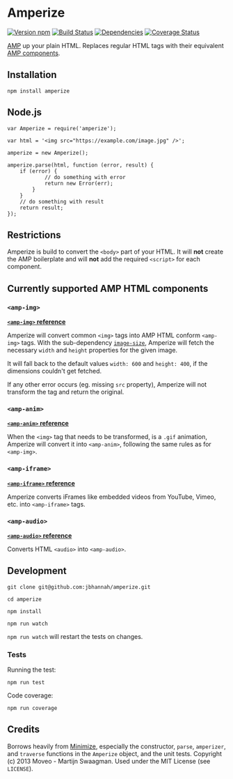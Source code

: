 # Amperize

[![Version npm](http://img.shields.io/npm/v/amperize.svg?style=flat)](http://browsenpm.org/package/amperize)
[![Build Status](http://img.shields.io/travis/jbhannah/amperize/master.svg?style=flat)](https://travis-ci.org/jbhannah/amperize)
[![Dependencies](https://img.shields.io/david/jbhannah/amperize.svg?style=flat)](https://david-dm.org/jbhannah/amperize)
[![Coverage Status](http://img.shields.io/coveralls/jbhannah/amperize/master.svg?style=flat)](https://coveralls.io/r/jbhannah/amperize?branch=master)

[AMP](https://github.com/ampproject/amphtml) up your plain HTML. Replaces regular HTML tags with their equivalent
[AMP components](https://github.com/ampproject/amphtml/blob/master/spec/amp-html-components.md).

## Installation

`npm install amperize`

## Node.js

```
var Amperize = require('amperize');

var html = '<img src="https://example.com/image.jpg" />';

amperize = new Amperize();

amperize.parse(html, function (error, result) {
    if (error) {
            // do something with error
            return new Error(err);
        }
    }
    // do something with result
    return result;
});

```

## Restrictions

Amperize is build to convert the `<body>` part of your HTML. It will **not** create the AMP boilerplate and will **not** add the required `<script>` for each component.


## Currently supported AMP HTML components

### `<amp-img>`

**[`<amp-img>` reference](https://ampbyexample.com/components/amp-img/)**

Amperize will convert common `<img>` tags into AMP HTML conform `<amp-img>` tags. With the sub-dependency [`image-size`](https://github.com/image-size/image-size), Amperize will fetch the necessary `width` and `height` properties for the given image.

It will fall back to the default values `width: 600` and `height: 400`, if the dimensions couldn't get fetched.

If any other error occurs (eg. missing `src` property), Amperize will not transform the tag and return the original.

### `<amp-anim>`

**[`<amp-anim>` reference](https://ampbyexample.com/components/amp-anim/)**

When the `<img>` tag that needs to be transformed, is a `.gif` animation, Amperize will convert it into `<amp-anim>`, following the same rules as for `<amp-img>`.

### `<amp-iframe>`

**[`<amp-iframe>` reference](https://ampbyexample.com/components/amp-iframe/)**

Amperize converts iFrames like embedded videos from YouTube, Vimeo, etc. into `<amp-iframe>` tags.

### `<amp-audio>`

**[`<amp-audio>` reference](https://ampbyexample.com/components/amp-audio/)**

Converts HTML `<audio>` into `<amp-audio>`.

## Development

```
git clone git@github.com:jbhannah/amperize.git

cd amperize

npm install

npm run watch
```

`npm run watch` will restart the tests on changes.

### Tests

Running the test:

`npm run test`

Code coverage:

`npm run coverage`

## Credits

Borrows heavily from [Minimize](https://github.com/Swaagie/minimize), especially the constructor, `parse`,
`amperizer`, and `traverse` functions in the `Amperize` object, and the unit
tests. Copyright (c) 2013 Moveo - Martijn Swaagman. Used under the MIT License
(see `LICENSE`).
